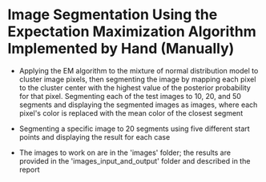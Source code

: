 # Image Segmentation Using the Expectation Maximization Algorithm Implemented by Hand (Manually)

* Applying the EM algorithm to the mixture of normal distribution model to cluster image pixels, then segmenting the image by mapping each pixel to the cluster center with the highest value of the posterior probability for that pixel. Segmenting each of the test images to 10, 20, and 50 segments and displaying the segmented images as images, where each pixel's color is replaced with the mean color of the closest segment

* Segmenting a specific image to 20 segments using five different start points and displaying the result for each case

* The images to work on are in the 'images' folder; the results are provided in the 'images_input_and_output' folder and described in the report
